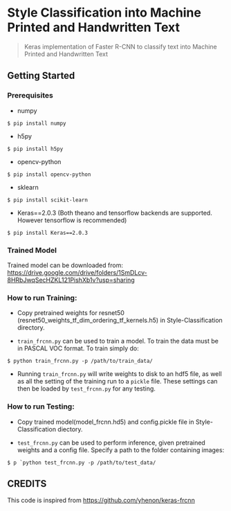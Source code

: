 # Style Classification into Machine Printed and Handwritten Text

> Keras implementation of Faster R-CNN to classify text into Machine Printed and Handwritten Text

## Getting Started

### Prerequisites
*	numpy
```shell
$ pip install numpy
```
*	h5py
```shell
$ pip install h5py
```
*	opencv-python
```shell
$ pip install opencv-python
```
*	sklearn
```shell
$ pip install scikit-learn
```
*	Keras==2.0.3 (Both theano and tensorflow backends are supported. However tensorflow is recommended)
```shell
$ pip install Keras==2.0.3
```

### Trained Model
Trained model can be downloaded from: https://drive.google.com/drive/folders/1SmDLcv-8HRbJwqSecHZKL121PishXb1v?usp=sharing

### How to run Training:
-  Copy pretrained weights for resnet50 (resnet50_weights_tf_dim_ordering_tf_kernels.h5) in Style-Classification directory.

- `train_frcnn.py` can be used to train a model. To train the data must be in PASCAL VOC format. To train simply do: 
```shell
$ python train_frcnn.py -p /path/to/train_data/
```

- Running `train_frcnn.py` will write weights to disk to an hdf5 file, as well as all the setting of the training run to a `pickle` file. These settings can then be loaded by `test_frcnn.py` for any testing.


### How to run Testing:
-  Copy trained model(model_frcnn.hd5) and config.pickle file in Style-Classification diectory.

- `test_frcnn.py` can be used to perform inference, given pretrained weights and a config file. Specify a path to the folder containing images:
```shell
$ p `python test_frcnn.py -p /path/to/test_data/
```

## CREDITS
This code is inspired from https://github.com/yhenon/keras-frcnn
